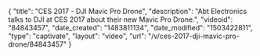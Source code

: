 {
    "title": "CES 2017 - DJI Mavic Pro Drone",
    "description": "Abt Electronics talks to DJI at CES 2017 about their new Mavic Pro Drone.",
    "videoid": "84843457",
    "date_created": "1483811134",
    "date_modified": "1503422811",
    "type": "captivate",
    "layout": "video",
    "url": "\/v\/ces-2017-dji-mavic-pro-drone\/84843457"
}
